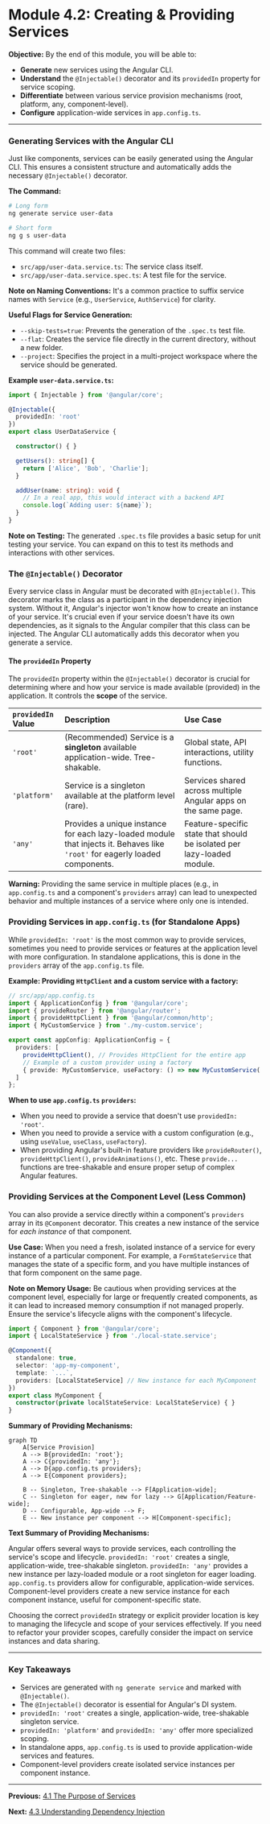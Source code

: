 # Module 4.2: Creating & Providing Services

**Objective:** By the end of this module, you will be able to:
- **Generate** new services using the Angular CLI.
- **Understand** the `@Injectable()` decorator and its `providedIn` property for service scoping.
- **Differentiate** between various service provision mechanisms (root, platform, any, component-level).
- **Configure** application-wide services in `app.config.ts`.

---

### Generating Services with the Angular CLI

Just like components, services can be easily generated using the Angular CLI. This ensures a consistent structure and automatically adds the necessary `@Injectable()` decorator.

**The Command:**

```bash
# Long form
ng generate service user-data

# Short form
ng g s user-data
```

This command will create two files:

*   `src/app/user-data.service.ts`: The service class itself.
*   `src/app/user-data.service.spec.ts`: A test file for the service.

**Note on Naming Conventions:** It's a common practice to suffix service names with `Service` (e.g., `UserService`, `AuthService`) for clarity.

**Useful Flags for Service Generation:**

*   `--skip-tests=true`: Prevents the generation of the `.spec.ts` test file.
*   `--flat`: Creates the service file directly in the current directory, without a new folder.
*   `--project`: Specifies the project in a multi-project workspace where the service should be generated.

**Example `user-data.service.ts`:**

```typescript
import { Injectable } from '@angular/core';

@Injectable({
  providedIn: 'root'
})
export class UserDataService {

  constructor() { }

  getUsers(): string[] {
    return ['Alice', 'Bob', 'Charlie'];
  }

  addUser(name: string): void {
    // In a real app, this would interact with a backend API
    console.log(`Adding user: ${name}`);
  }
}
```

**Note on Testing:** The generated `.spec.ts` file provides a basic setup for unit testing your service. You can expand on this to test its methods and interactions with other services.

### The `@Injectable()` Decorator

Every service class in Angular must be decorated with `@Injectable()`. This decorator marks the class as a participant in the dependency injection system. Without it, Angular's injector won't know how to create an instance of your service. It's crucial even if your service doesn't have its own dependencies, as it signals to the Angular compiler that this class can be injected. The Angular CLI automatically adds this decorator when you generate a service.

#### The `providedIn` Property

The `providedIn` property within the `@Injectable()` decorator is crucial for determining where and how your service is made available (provided) in the application. It controls the **scope** of the service.

| `providedIn` Value | Description                                                                 | Use Case                                                                 |
| :----------------- | :-------------------------------------------------------------------------- | :----------------------------------------------------------------------- |
| `'root'`           | (Recommended) Service is a **singleton** available application-wide. Tree-shakable. | Global state, API interactions, utility functions.                       |
| `'platform'`       | Service is a singleton available at the platform level (rare).              | Services shared across multiple Angular apps on the same page.           |
| `'any'`            | Provides a unique instance for each lazy-loaded module that injects it. Behaves like `'root'` for eagerly loaded components. | Feature-specific state that should be isolated per lazy-loaded module.   |

**Warning:** Providing the same service in multiple places (e.g., in `app.config.ts` and a component's `providers` array) can lead to unexpected behavior and multiple instances of a service where only one is intended.

### Providing Services in `app.config.ts` (for Standalone Apps)

While `providedIn: 'root'` is the most common way to provide services, sometimes you need to provide services or features at the application level with more configuration. In standalone applications, this is done in the `providers` array of the `app.config.ts` file.

**Example: Providing `HttpClient` and a custom service with a factory:**

```typescript
// src/app/app.config.ts
import { ApplicationConfig } from '@angular/core';
import { provideRouter } from '@angular/router';
import { provideHttpClient } from '@angular/common/http';
import { MyCustomService } from './my-custom.service';

export const appConfig: ApplicationConfig = {
  providers: [
    provideHttpClient(), // Provides HttpClient for the entire app
    // Example of a custom provider using a factory
    { provide: MyCustomService, useFactory: () => new MyCustomService('config-value') }
  ]
};
```

**When to use `app.config.ts` `providers`:**

*   When you need to provide a service that doesn't use `providedIn: 'root'`.
*   When you need to provide a service with a custom configuration (e.g., using `useValue`, `useClass`, `useFactory`).
*   When providing Angular's built-in feature providers like `provideRouter()`, `provideHttpClient()`, `provideAnimations()`, etc. These `provide...` functions are tree-shakable and ensure proper setup of complex Angular features.

### Providing Services at the Component Level (Less Common)

You can also provide a service directly within a component's `providers` array in its `@Component` decorator. This creates a new instance of the service for *each instance* of that component.

**Use Case:** When you need a fresh, isolated instance of a service for every instance of a particular component. For example, a `FormStateService` that manages the state of a specific form, and you have multiple instances of that form component on the same page.

**Note on Memory Usage:** Be cautious when providing services at the component level, especially for large or frequently created components, as it can lead to increased memory consumption if not managed properly. Ensure the service's lifecycle aligns with the component's lifecycle.

```typescript
import { Component } from '@angular/core';
import { LocalStateService } from './local-state.service';

@Component({
  standalone: true,
  selector: 'app-my-component',
  template: `...`,
  providers: [LocalStateService] // New instance for each MyComponent
})
export class MyComponent {
  constructor(private localStateService: LocalStateService) { }
}
```

**Summary of Providing Mechanisms:**

```mermaid
graph TD
    A[Service Provision]
    A --> B{providedIn: 'root'};
    A --> C{providedIn: 'any'};
    A --> D{app.config.ts providers};
    A --> E{Component providers};

    B -- Singleton, Tree-shakable --> F[Application-wide];
    C -- Singleton for eager, new for lazy --> G[Application/Feature-wide];
    D -- Configurable, App-wide --> F;
    E -- New instance per component --> H[Component-specific];
```

**Text Summary of Providing Mechanisms:**

Angular offers several ways to provide services, each controlling the service's scope and lifecycle. `providedIn: 'root'` creates a single, application-wide, tree-shakable singleton. `providedIn: 'any'` provides a new instance per lazy-loaded module or a root singleton for eager loading. `app.config.ts` providers allow for configurable, application-wide services. Component-level providers create a new service instance for each component instance, useful for component-specific state.

Choosing the correct `providedIn` strategy or explicit provider location is key to managing the lifecycle and scope of your services effectively. If you need to refactor your provider scopes, carefully consider the impact on service instances and data sharing.

---

### Key Takeaways

*   Services are generated with `ng generate service` and marked with `@Injectable()`.
*   The `@Injectable()` decorator is essential for Angular's DI system.
*   `providedIn: 'root'` creates a single, application-wide, tree-shakable singleton service.
*   `providedIn: 'platform'` and `providedIn: 'any'` offer more specialized scoping.
*   In standalone apps, `app.config.ts` is used to provide application-wide services and features.
*   Component-level providers create isolated service instances per component instance.

---

**Previous:** [4.1 The Purpose of Services](./4.1-purpose-of-services.md)

**Next:** [4.3 Understanding Dependency Injection](./4.3-dependency-injection.md)
